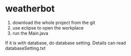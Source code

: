 # weatherbot

1. download the whole project from the git
2. use eclipse to open the workplace
3. run the Main.java

If it is with database, do database setting. Details can read databaseSetting.txt
